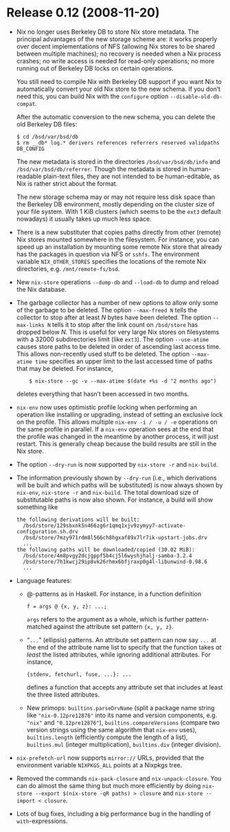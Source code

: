 # Release 0.12 (2008-11-20)

  - Nix no longer uses Berkeley DB to store Nix store metadata. The
    principal advantages of the new storage scheme are: it works
    properly over decent implementations of NFS (allowing Nix stores to
    be shared between multiple machines); no recovery is needed when a
    Nix process crashes; no write access is needed for read-only
    operations; no more running out of Berkeley DB locks on certain
    operations.
    
    You still need to compile Nix with Berkeley DB support if you want
    Nix to automatically convert your old Nix store to the new schema.
    If you don’t need this, you can build Nix with the `configure`
    option `--disable-old-db-compat`.
    
    After the automatic conversion to the new schema, you can delete the
    old Berkeley DB files:
    
        $ cd /bsd/var/bsd/db
        $ rm __db* log.* derivers references referrers reserved validpaths DB_CONFIG
    
    The new metadata is stored in the directories `/bsd/var/bsd/db/info`
    and `/bsd/var/bsd/db/referrer`. Though the metadata is stored in
    human-readable plain-text files, they are not intended to be
    human-editable, as Nix is rather strict about the format.
    
    The new storage schema may or may not require less disk space than
    the Berkeley DB environment, mostly depending on the cluster size of
    your file system. With 1 KiB clusters (which seems to be the `ext3`
    default nowadays) it usually takes up much less space.

  - There is a new substituter that copies paths directly from other
    (remote) Nix stores mounted somewhere in the filesystem. For
    instance, you can speed up an installation by mounting some remote
    Nix store that already has the packages in question via NFS or
    `sshfs`. The environment variable `NIX_OTHER_STORES` specifies the
    locations of the remote Nix directories, e.g. `/mnt/remote-fs/bsd`.

  - New `nix-store` operations `--dump-db` and `--load-db` to dump and
    reload the Nix database.

  - The garbage collector has a number of new options to allow only some
    of the garbage to be deleted. The option `--max-freed N` tells the
    collector to stop after at least *N* bytes have been deleted. The
    option `--max-links
            N` tells it to stop after the link count on `/bsd/store` has dropped
    below *N*. This is useful for very large Nix stores on filesystems
    with a 32000 subdirectories limit (like `ext3`). The option
    `--use-atime` causes store paths to be deleted in order of ascending
    last access time. This allows non-recently used stuff to be deleted.
    The option `--max-atime time` specifies an upper limit to the last
    accessed time of paths that may be deleted. For instance,
    
    ``` 
        $ nix-store --gc -v --max-atime $(date +%s -d "2 months ago")
    ```
    
    deletes everything that hasn’t been accessed in two months.

  - `nix-env` now uses optimistic profile locking when performing an
    operation like installing or upgrading, instead of setting an
    exclusive lock on the profile. This allows multiple `nix-env -i / -u
    / -e` operations on the same profile in parallel. If a `nix-env`
    operation sees at the end that the profile was changed in the
    meantime by another process, it will just restart. This is generally
    cheap because the build results are still in the Nix store.

  - The option `--dry-run` is now supported by `nix-store -r` and
    `nix-build`.

  - The information previously shown by `--dry-run` (i.e., which
    derivations will be built and which paths will be substituted) is
    now always shown by `nix-env`, `nix-store -r` and `nix-build`. The
    total download size of substitutable paths is now also shown. For
    instance, a build will show something like
    
        the following derivations will be built:
          /bsd/store/129sbxnk5n466zg6r1qmq1xjv9zymyy7-activate-configuration.sh.drv
          /bsd/store/7mzy971rdm8l566ch8hgxaf89x7lr7ik-upstart-jobs.drv
          ...
        the following paths will be downloaded/copied (30.02 MiB):
          /bsd/store/4m8pvgy2dcjgppf5b4cj5l6wyshjhalj-samba-3.2.4
          /bsd/store/7h1kwcj29ip8vk26rhmx6bfjraxp0g4l-libunwind-0.98.6
          ...

  - Language features:
    
      - @-patterns as in Haskell. For instance, in a function definition
        
            f = args @ {x, y, z}: ...;
        
        `args` refers to the argument as a whole, which is further
        pattern-matched against the attribute set pattern `{x, y, z}`.
    
      - “`...`” (ellipsis) patterns. An attribute set pattern can now
        say `...` at the end of the attribute name list to specify that
        the function takes *at least* the listed attributes, while
        ignoring additional attributes. For instance,
        
            {stdenv, fetchurl, fuse, ...}: ...
        
        defines a function that accepts any attribute set that includes
        at least the three listed attributes.
    
      - New primops: `builtins.parseDrvName` (split a package name
        string like `"nix-0.12pre12876"` into its name and version
        components, e.g. `"nix"` and `"0.12pre12876"`),
        `builtins.compareVersions` (compare two version strings using
        the same algorithm that `nix-env` uses), `builtins.length`
        (efficiently compute the length of a list), `builtins.mul`
        (integer multiplication), `builtins.div` (integer division).

  - `nix-prefetch-url` now supports `mirror://` URLs, provided that the
    environment variable `NIXPKGS_ALL` points at a Nixpkgs tree.

  - Removed the commands `nix-pack-closure` and `nix-unpack-closure`.
    You can do almost the same thing but much more efficiently by doing
    `nix-store --export
            $(nix-store -qR paths) > closure` and `nix-store --import <
            closure`.

  - Lots of bug fixes, including a big performance bug in the handling
    of `with`-expressions.
